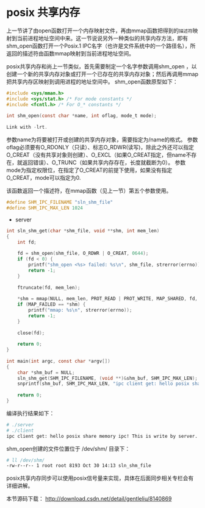 # posix 共享内存


上一节讲了由open函数打开一个内存映射文件，再由mmap函数把得到的`描述符`映射到当前进程地址空间中来。这一节说说另外一种类似的共享内存方法，即有shm_open函数打开一个Posix.1 IPC名字（也许是文件系统中的一个路径名），所返回的描述符由函数mmap映射到当前进程地址空间。

posix共享内存和尚上一节类似，首先需要制定一个名字参数调用shm_open ，以创建一个新的共享内存对象或打开一个已存在的共享内存对象；然后再调用mmap把共享内存区映射到调用进程的地址空间中。
shm_open函数原型如下：

```c
#include <sys/mman.h>  
#include <sys/stat.h> /* For mode constants */  
#include <fcntl.h> /* For O_* constants */  
  
int shm_open(const char *name, int oflag, mode_t mode);  
  
Link with -lrt.  
```


参数name为将要被打开或创建的共享内存对象，需要指定为/name的格式。
参数oflag必须要有O_RDONLY（只读）、标志O_RDWR(读写)，除此之外还可以指定O_CREAT（没有共享对象则创建）、O_EXCL（如果O_CREAT指定，但name不存在，就返回错误）、O_TRUNC（如果共享内存存在，长度就截断为0）。
参数mode为指定权限位，在指定了O_CREAT的前提下使用，如果没有指定O_CREAT，mode可以指定为0.

该函数返回一个描述符，在mmap函数（见上一节）第五个参数使用。

```c
#define SHM_IPC_FILENAME "sln_shm_file"  
#define SHM_IPC_MAX_LEN 1024   
```


- server

```c
int sln_shm_get(char *shm_file, void **shm, int mem_len)  
{   
    int fd;  
  
    fd = shm_open(shm_file, O_RDWR | O_CREAT, 0644);  
    if (fd < 0) {  
        printf("shm_open <%s> failed: %s\n", shm_file, strerror(errno));  
        return -1;  
    }  
  
    ftruncate(fd, mem_len);  
  
    *shm = mmap(NULL, mem_len, PROT_READ | PROT_WRITE, MAP_SHARED, fd, 0);  
    if (MAP_FAILED == *shm) {  
        printf("mmap: %s\n", strerror(errno));  
        return -1;  
    }  
  
    close(fd);  
  
    return 0;  
}  
  
int main(int argc, const char *argv[])  
{  
    char *shm_buf = NULL;  
    sln_shm_get(SHM_IPC_FILENAME, (void **)&shm_buf, SHM_IPC_MAX_LEN);  
    snprintf(shm_buf, SHM_IPC_MAX_LEN, "ipc client get: hello posix share memory ipc! This is write by server.");  
  
    return 0;  
}  
```

编译执行结果如下：

```sh
# ./server   
# ./client   
ipc client get: hello posix share memory ipc! This is write by server.  
```

shm_open创建的文件位置位于 /dev/shm/ 目录下：

```sh
# ll /dev/shm/   
-rw-r--r-- 1 root root 8193 Oct 30 14:13 sln_shm_file   
```

posix共享内存同步可以使用posix信号量来实现，具体在后面同步相关专栏会有详细讲解。

本节源码下载：
http://download.csdn.net/detail/gentleliu/8140869

